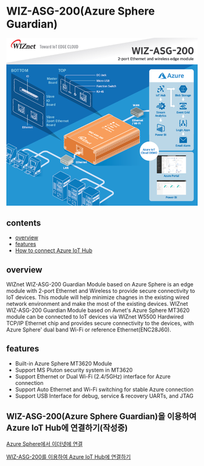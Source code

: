# WIZ-ASG-200(Azure Sphere Guardian)
![WIZASG200]

## contents

-  [overview](#overview)
-  [features](#features)
-  [How to connect Azure IoT Hub](#how-to-connect-AzureIoTHub)


<a name="overview"></a>
## overview

WIZnet WIZ-ASG-200 Guardian Module based on Azure Sphere is an edge module with 2-port Ethernet and Wireless to provide secure connectivity to IoT devices.
This module will help minimize chagnes in the existing wired network environment and make the most of the existing devices.
WIZnet WIZ-ASG-200 Guardian Module based on Avnet's Azure Sphere MT3620 module can be connected to IoT devices via WIZnet W5500 Hardwired TCP/IP Ethernet chip and provides secure connectivity to the devices, with Azure Sphere' dual band Wi-Fi or reference Ethernet(ENC28J60).


<a name="features"></a>
## features

- Built-in Azure Sphere MT3620 Module
- Support MS Pluton security system in MT3620
- Support Ethernet or Dual Wi-Fi (2.4/5GHz) interface for Azure connection
- Support Auto Ethernet and Wi-Fi switching for stable Azure connection
- Support USB Interface for debug, service & recovery UARTs, and JTAG


<a name="how-to-connect-AzureIoTHub"></a>
## WIZ-ASG-200(Azure Sphere Guardian)을 이용하여 Azure IoT Hub에 연결하기(작성중)

[Azure Sphere에서 이더넷에 연결](https://docs.microsoft.com/ko-kr/azure-sphere/network/connect-ethernet)

[WIZ-ASG-200를 이용하여 Azure IoT Hub에 연결하기](https://docs.microsoft.com/ko-kr/azure-sphere/app-development/use-azure-iot)


[WIZASG200]: ../../../../images/WIZ-ASG-200.png
